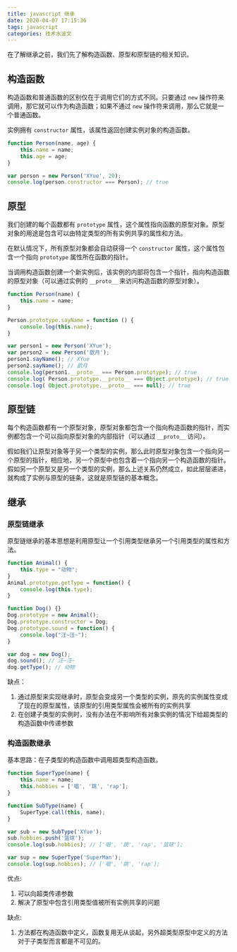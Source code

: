 ```yaml
---
title: javascript 继承
date: 2020-04-07 17:15:36
tags: javascript
categories: 技术水波文
---
```


在了解继承之前，我们先了解构造函数、原型和原型链的相关知识。

## 构造函数

构造函数和普通函数的区别仅在于调用它们的方式不同。只要通过 `new` 操作符来调用，那它就可以作为构造函数；如果不通过 `new` 操作符来调用，那么它就是一个普通函数。

实例拥有 `constructor` 属性，该属性返回创建实例对象的构造函数。

```javascript
function Person(name, age) {
    this.name = name;
    this.age = age;
}

var person = new Person('XYue', 20);
console.log(person.constructor === Person); // true
```

## 原型

我们创建的每个函数都有 `prototype` 属性，这个属性指向函数的原型对象。原型对象的用途是包含可以由特定类型的所有实例共享的属性和方法。

在默认情况下，所有原型对象都会自动获得一个 `constructor` 属性，这个属性包含一个指向 `prototype` 属性所在函数的指针。

当调用构造函数创建一个新实例后，该实例的内部将包含一个指针，指向构造函数的原型对象（可以通过实例的 `__proto__` 来访问构造函数的原型对象）。

```javascript
function Person(name) {
    this.name = name;
}

Person.prototype.sayName = function () {
    console.log(this.name);
}

var person1 = new Person('XYue');
var person2 = new Person('歆月');
person1.sayName(); // XYue
person2.sayName(); // 歆月
console.log(person1.__proto__ === Person.prototype); // true
console.log( Person.prototype.__proto__ === Object.prototype); // true
console.log( Object.prototype.__proto__ === null); // true
```

## 原型链

每个构造函数都有一个原型对象，原型对象都包含一个指向构造函数的指针，而实例都包含一个可以指向原型对象的内部指针（可以通过 `__proto__` 访问）。

假如我们让原型对象等于另一个类型的实例，那么此时原型对象包含一个指向另一个原型的指针，相应地，另一个原型中也包含着一个指向另一个构造函数的指针。假如另一个原型又是另一个类型的实例，那么上述关系仍然成立，如此层层递进，就构成了实例与原型的链条，这就是原型链的基本概念。

## 继承

### 原型链继承

原型链继承的基本思想是利用原型让一个引用类型继承另一个引用类型的属性和方法。

```javascript
function Animal() {
    this.type = "动物";
}
Animal.prototype.getType = function() {
    console.log(this.type);
}

function Dog() {}
Dog.prototype = new Animal();
Dog.prototype.constructor = Dog;
Dog.prototype.sound = function() {
    console.log("汪~汪~");
}

var dog = new Dog();
dog.sound(); // 汪~汪~
dog.getType(); // 动物
```

缺点：

1. 通过原型来实现继承时，原型会变成另一个类型的实例，原先的实例属性变成了现在的原型属性，该原型的引用类型属性会被所有的实例共享
2. 在创建子类型的实例时，没有办法在不影响所有对象实例的情况下给超类型的构造函数中传递参数

### 构造函数继承

基本思路：在子类型的构造函数中调用超类型构造函数。

```javascript
function SuperType(name) {
    this.name = name;
    this.hobbies = ['唱', '跳', 'rap'];
}

function SubType(name) {
    SuperType.call(this, name);
}

var sub = new SubType('XYue');
sub.hobbies.push('篮球');
console.log(sub.hobbies); // ['唱', '跳', 'rap', '篮球'];

var sup = new SuperType('SuperMan');
console.log(sup.hobbies); // ['唱', '跳', 'rap'];
```

优点:

1. 可以向超类传递参数
2. 解决了原型中包含引用类型值被所有实例共享的问题

缺点:

1. 方法都在构造函数中定义，函数复用无从谈起，另外超类型原型中定义的方法对于子类型而言都是不可见的。
